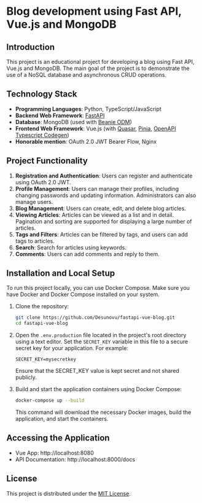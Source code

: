 # Blog development using Fast API, Vue.js and MongoDB

## Introduction

This project is an educational project for developing a blog using Fast API, Vue.js and MongoDB. The main goal of the project is to demonstrate the use of a NoSQL database and asynchronous CRUD operations.

## Technology Stack

- **Programming Languages**: Python, TypeScript/JavaScript
- **Backend Web Framework**: [FastAPI](https://fastapi.tiangolo.com/)
- **Database**: MongoDB (used with  [Beanie ODM](https://beanie-odm.dev/))
- **Frontend Web Framework**: Vue.js (with [Quasar](https://quasar.dev/), [Pinia](https://pinia.vuejs.org/), [OpenAPI Typescript Codegen](https://github.com/ferdikoomen/openapi-typescript-codegen))
- **Honorable mention**:  OAuth 2.0 JWT Bearer Flow, Nginx

## Project Functionality
1. **Registration and Authentication**: Users can register and authenticate using OAuth 2.0 JWT.
2. **Profile Management**: Users can manage their profiles, including changing passwords and updating information. Administrators can also manage users.
3. **Blog Management**: Users can create, edit, and delete blog articles.
4. **Viewing Articles**: Articles can be viewed as a list and in detail. Pagination and sorting are supported for displaying a large number of articles.
5. **Tags and Filters**: Articles can be filtered by tags, and users can add tags to articles.
6. **Search**: Search for articles using keywords.
7. **Comments**: Users can add comments and reply to them.


## Installation and Local Setup
To run this project locally, you can use Docker Compose. Make sure you have Docker and Docker Compose installed on your system.

1. Clone the repository:

   ```bash
   git clone https://github.com/Desunovu/fastapi-vue-blog.git
   cd fastapi-vue-blog
   ```
2. Open the `.env.production` file located in the project's root directory using a text editor. Set the `SECRET_KEY` variable in this file to a secure secret key for your application. For example:

   ```dotenv
   SECRET_KEY=mysecretkey
   ```
   Ensure that the SECRET_KEY value is kept secret and not shared publicly.


3. Build and start the application containers using Docker Compose:
   ```bash
   docker-compose up --build
   ```
   This command will download the necessary Docker images, build the application, and start the containers.

## Accessing the Application
- Vue App: http://localhost:8080
- API Documentation: http://localhost:8000/docs

## License

This project is distributed under the [MIT License](LICENSE).